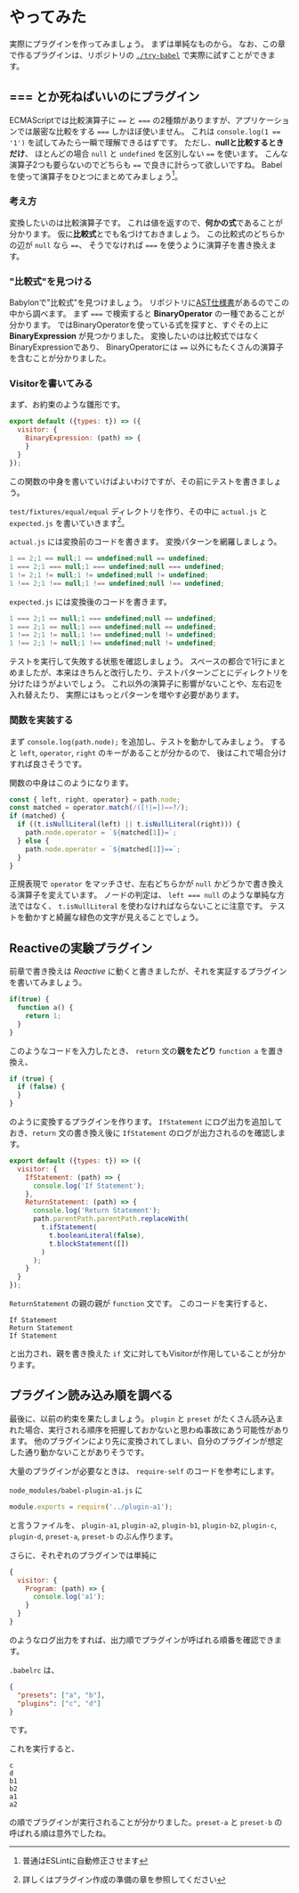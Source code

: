 # やってみた

実際にプラグインを作ってみましょう。
まずは単純なものから。
なお、この章で作るプラグインは、リポジトリの [`./try-babel`](https://github.com/np-complete/TechBookFes02/tree/master/try-babel) で実際に試すことができます。

## === とか死ねばいいのにプラグイン

ECMAScriptでは比較演算子に `==` と `===` の2種類がありますが、アプリケーションでは厳密な比較をする `===` しかほぼ使いません。
これは `console.log(1 == '1')` を試してみたら一瞬で理解できるはずです。
ただし、**nullと比較するときだけ**、 ほとんどの場合 `null` と `undefined` を区別しない `==` を使います。
こんな演算子2つも要らないのでどちらも `==` で良きに計らって欲しいですね。
Babelを使って演算子をひとつにまとめてみましょう[^1]。

[^1]: 普通はESLintに自動修正させます

### 考え方

変換したいのは比較演算子です。
これは値を返すので、**何かの式**であることが分かります。
仮に**比較式**とでも名づけておきましょう。
この比較式のどちらかの辺が `null` なら `==`、 そうでなければ `===` を使うように演算子を書き換えます。

### "比較式"を見つける

Babylonで"比較式"を見つけましょう。
リポジトリに[AST仕様書](https://github.com/babel/babylon/blob/6.x/ast/spec.md)があるのでこの中から調べます。
まず `===` で検索すると **BinaryOperator** の一種であることが分かります。
ではBinaryOperatorを使っている式を探すと、すぐその上に **BinaryExpression** が見つかりました。
変換したいのは比較式ではなくBinaryExpressionであり、
BinaryOperatorには `==` 以外にもたくさんの演算子を含むことが分かりました。

### Visitorを書いてみる

まず、お約束のような雛形です。

```js
export default ({types: t}) => ({
  visitor: {
    BinaryExpression: (path) => {
    }
  }
});
```

この関数の中身を書いていけばよいわけですが、その前にテストを書きましょう。

`test/fixtures/equal/equal` ディレクトリを作り、その中に `actual.js` と `expected.js` を書いていきます[^2]。

`actual.js` には変換前のコードを書きます。
変換パターンを網羅しましょう。

```js
1 == 2;1 == null;1 == undefined;null == undefined;
1 === 2;1 === null;1 === undefined;null === undefined;
1 != 2;1 != null;1 != undefined;null != undefined;
1 !== 2;1 !== null;1 !== undefined;null !== undefined;
```

`expected.js` には変換後のコードを書きます。

```js
1 === 2;1 == null;1 === undefined;null == undefined;
1 === 2;1 == null;1 === undefined;null == undefined;
1 !== 2;1 != null;1 !== undefined;null != undefined;
1 !== 2;1 != null;1 !== undefined;null != undefined;
```

テストを実行して失敗する状態を確認しましょう。
スペースの都合で1行にまとめましたが、本来はきちんと改行したり、テストパターンごとにディレクトリを分けたほうがよいでしょう。
これ以外の演算子に影響がないことや、左右辺を入れ替えたり、
実際にはもっとパターンを増やす必要があります。

[^2]: 詳しくはプラグイン作成の準備の章を参照してください

### 関数を実装する

まず `console.log(path.node);` を追加し、テストを動かしてみましょう。
すると `left`, `operator`, `right` のキーがあることが分かるので、
後はこれで場合分けすれば良さそうです。

関数の中身はこのようになります。

```js
const { left, right, operator} = path.node;
const matched = operator.match(/([!|=])==?/);
if (matched) {
  if ((t.isNullLiteral(left) || t.isNullLiteral(right))) {
    path.node.operator = `${matched[1]}=`;
  } else {
    path.node.operator = `${matched[1]}==`;
  }
}
```

正規表現で `operator` をマッチさせ、左右どちらかが `null` かどうかで書き換える演算子を変えています。
ノードの判定は、 `left === null` のような単純な方法ではなく、 `t.isNullLiteral` を使わなければならないことに注意です。
テストを動かすと綺麗な緑色の文字が見えることでしょう。

## Reactiveの実験プラグイン

前章で書き換えは *Reactive* に動くと書きましたが、それを実証するプラグインを書いてみましょう。

```js
if(true) {
  function a() {
    return 1;
  }
}
```

このようなコードを入力したとき、 `return` 文の**親をたどり** `function a` を置き換え、

```js
if (true) {
  if (false) {
  }
}
```

のように変換するプラグインを作ります。
`IfStatement` にログ出力を追加しておき、`return` 文の書き換え後に `IfStatement` のログが出力されるのを確認します。

```js
export default ({types: t}) => ({
  visitor: {
    IfStatement: (path) => {
      console.log('If Statement');
    },
    ReturnStatement: (path) => {
      console.log('Return Statement');
      path.parentPath.parentPath.replaceWith(
        t.ifStatement(
          t.booleanLiteral(false),
          t.blockStatement([])
        )
      );
    }
  }
});
```

`ReturnStatement` の親の親が `function` 文です。
このコードを実行すると、

```
If Statement
Return Statement
If Statement
```

と出力され、親を書き換えた `if` 文に対してもVisitorが作用していることが分かります。

## プラグイン読み込み順を調べる

最後に、以前の約束を果たしましょう。
`plugin` と `preset` がたくさん読み込まれた場合、実行される順序を把握しておかないと思わぬ事故にあう可能性があります。
他のプラグインにより先に変換されてしまい、自分のプラグインが想定した通り動かないことがありそうです。

大量のプラグインが必要なときは、 `require-self` のコードを参考にします。

`node_modules/babel-plugin-a1.js` に

```js
module.exports = require('../plugin-a1');
```

と言うファイルを、 `plugin-a1`, `plugin-a2`, `plugin-b1`, `plugin-b2`, `plugin-c`, `plugin-d`, `preset-a`, `preset-b` のぶん作ります。

さらに、それぞれのプラグインでは単純に

```js
{
  visitor: {
    Program: (path) => {
      console.log('a1');
    }
  }
}
```

のようなログ出力をすれば、出力順でプラグインが呼ばれる順番を確認できます。

`.babelrc` は、

```json
{
  "presets": ["a", "b"],
  "plugins": ["c", "d"]
}
```

です。

これを実行すると、

```
c
d
b1
b2
a1
a2
```

の順でプラグインが実行されることが分かりました。`preset-a` と `preset-b` の呼ばれる順は意外でしたね。
